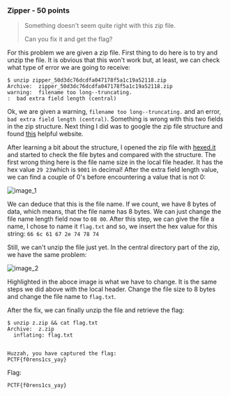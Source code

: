 ### Zipper - 50 points

> Something doesn't seem quite right with this zip file. 
> 
> Can you fix it and get the flag?

For this problem we are given a zip file. First thing to do here is to try and unzip the file. It is obvious that this won't work but, at least, we can check what type of error we are going to receive:
```
$ unzip zipper_50d3dc76dcdfa047178f5a1c19a52118.zip
Archive:  zipper_50d3dc76dcdfa047178f5a1c19a52118.zip
warning:  filename too long--truncating.
:  bad extra field length (central)
```
Ok, we are given a warning, ```filename too long--truncating.``` and an error, ```bad extra field length (central)```. Something is wrong with this two fields in the zip structure. Next thing I did was to google the zip file structure and found [this](https://users.cs.jmu.edu/buchhofp/forensics/formats/pkzip.html) helpful website. 

After learning a bit about the structure, I opened the zip file with [hexed.it](https://hexed.it/) and started to check the file bytes and compared with the structure. The first wrong thing here is the file name size in the local file header. It has the hex value ```29 23```which is ```9001``` in decimal! After the extra field length value, we can find a couple of 0's before encountering a value that is not 0:

![image_1](http://i.imgur.com/AuQoFl2.png)

We can deduce that this is the file name. If we count, we have 8 bytes of data, which means, that the file name has 8 bytes. We can just change the file name length field now to ```08 00```. After this step, we can give the file a name, I chose to name it ```flag.txt``` and so, we insert the hex value for this string: ```66 6c 61 67 2e 74 78 74```

Still, we can't unzip the file just yet. In the central directory part of the zip, we have the same problem:

![image_2](http://i.imgur.com/tjeBUCG.png)

Highlighted in the aboce image is what we have to change. It is the same steps we did above with the local header. Change the file size to 8 bytes and change the file name to ```flag.txt```.

After the fix, we can finally unzip the file and retrieve the flag:
```
$ unzip z.zip && cat flag.txt
Archive:  z.zip
  inflating: flag.txt


Huzzah, you have captured the flag:
PCTF{f0rens1cs_yay}
```

Flag:
```
PCTF{f0rens1cs_yay}
```

